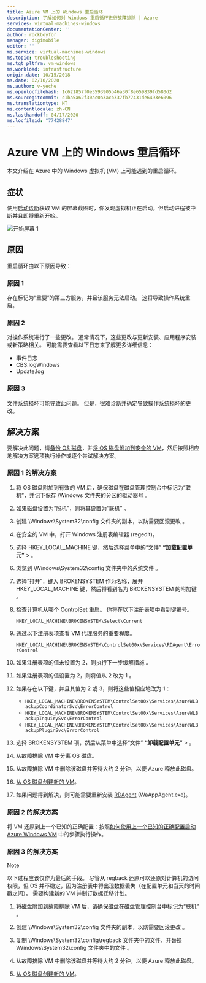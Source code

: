 ```yaml
---
title: Azure VM 上的 Windows 重启循环
description: 了解如何对 Windows 重启循环进行故障排除 | Azure
services: virtual-machines-windows
documentationCenter: ''
author: rockboyfor
manager: digimobile
editor: ''
ms.service: virtual-machines-windows
ms.topic: troubleshooting
ms.tgt_pltfrm: vm-windows
ms.workload: infrastructure
origin.date: 10/15/2018
ms.date: 02/10/2020
ms.author: v-yeche
ms.openlocfilehash: 1c621857f0e3593905b46a30f8e659839fd580d2
ms.sourcegitcommit: c1ba5a62f30ac0a3acb337fb77431de6493e6096
ms.translationtype: HT
ms.contentlocale: zh-CN
ms.lasthandoff: 04/17/2020
ms.locfileid: "77428847"
---
```

# <a name="windows-reboot-loop-on-an-azure-vm"></a>Azure VM 上的 Windows 重启循环
本文介绍在 Azure 中的 Windows 虚拟机 (VM) 上可能遇到的重启循环。

## <a name="symptom"></a>症状

使用[启动诊断](./boot-diagnostics.md)获取 VM 的屏幕截图时，你发现虚拟机正在启动，但启动进程被中断并且即将重新开始。

![开始屏幕 1](./media/troubleshoot-reboot-loop/start-screen-1.png)

## <a name="cause"></a>原因

重启循环由以下原因导致：

### <a name="cause-1"></a>原因 1

存在标记为“重要”的第三方服务，并且该服务无法启动。 这将导致操作系统重启。

### <a name="cause-2"></a>原因 2

对操作系统进行了一些更改。 通常情况下，这些更改与更新安装、应用程序安装或新策略相关。 可能需要查看以下日志来了解更多详细信息：

- 事件日志
- CBS.logWindows
- Update.log

### <a name="cause-3"></a>原因 3

文件系统损坏可能导致此问题。 但是，很难诊断并确定导致操作系统损坏的更改。

## <a name="solution"></a>解决方案

要解决此问题，请[备份 OS 磁盘](../windows/snapshot-copy-managed-disk.md)，并[将 OS 磁盘附加到安全的 VM](../windows/troubleshoot-recovery-disks-portal.md)，然后按照相应地解决方案选项执行操作或逐个尝试解决方案。

### <a name="solution-for-cause-1"></a>原因 1 的解决方案

1. 将 OS 磁盘附加到有效的 VM 后，确保磁盘在磁盘管理控制台中标记为“联机”，并记下保存 \Windows 文件夹的分区的驱动器号   。

2. 如果磁盘设置为“脱机”，则将其设置为“联机”   。

3. 创建 \Windows\System32\config 文件夹的副本，以防需要回滚更改  。

4. 在安全的 VM 中，打开 Windows 注册表编辑器 (regedit)。

5. 选择 HKEY_LOCAL_MACHINE 键，然后选择菜单中的“文件” **“加载配置单元”**   >   。

6. 浏览到 \Windows\System32\config 文件夹中的系统文件  。

7. 选择“打开”，键入 BROKENSYSTEM 作为名称，展开 HKEY_LOCAL_MACHINE 键，然后将看到名为 BROKENSYSTEM 的附加键     。

8. 检查计算机从哪个 ControlSet 重启。 你将在以下注册表项中看到键编号。

    `HKEY_LOCAL_MACHINE\BROKENSYSTEM\Select\Current`

9. 通过以下注册表项查看 VM 代理服务的重要程度。

    `HKEY_LOCAL_MACHINE\BROKENSYSTEM\ControlSet00x\Services\RDAgent\ErrorControl`

10. 如果注册表项的值未设置为 2，则执行下一步缓解措施  。

11. 如果注册表项的值设置为 2，则将值从 2 改为 1    。

12. 如果存在以下键，并且其值为 2 或 3，则将这些值相应地改为 1：   

    - `HKEY_LOCAL_MACHINE\BROKENSYSTEM\ControlSet00x\Services\AzureWLBackupCoordinatorSvc\ErrorControl`
    - `HKEY_LOCAL_MACHINE\BROKENSYSTEM\ControlSet00x\Services\AzureWLBackupInquirySvc\ErrorControl`
    - `HKEY_LOCAL_MACHINE\BROKENSYSTEM\ControlSet00x\Services\AzureWLBackupPluginSvc\ErrorControl`

13. 选择 BROKENSYSTEM 项，然后从菜单中选择“文件” **“卸载配置单元”**   >   。

14. 从故障排除 VM 中分离 OS 磁盘。

15. 从故障排除 VM 中删除该磁盘并等待大约 2 分钟，以便 Azure 释放此磁盘。

16. [从 OS 磁盘创建新的 VM](../windows/create-vm-specialized.md)。

17. 如果问题得到解决，则可能需要重新安装 [RDAgent](https://blogs.msdn.microsoft.com/mast/2014/04/07/install-the-vm-agent-on-an-existing-azure-vm/) (WaAppAgent.exe)。

### <a name="solution-for-cause-2"></a>原因 2 的解决方案

将 VM 还原到上一个已知的正确配置：按照[如何使用上一个已知的正确配置启动 Azure Windows VM](https://support.microsoft.com/help/4016731/) 中的步骤执行操作。

### <a name="solution-for-cause-3"></a>原因 3 的解决方案
>[!NOTE]
>以下过程应该仅作为最后的手段。 尽管从 regback 还原可以还原对计算机的访问权限，但 OS 并不稳定，因为注册表中将出现数据丢失（在配置单元和当天的时间戳之间）。 需要构建新的 VM 并制订数据迁移计划。

1. 将磁盘附加到故障排除 VM 后，请确保磁盘在磁盘管理控制台中标记为“联机”  。

2. 创建 \Windows\System32\config 文件夹的副本，以防需要回滚更改  。

3. 复制 \Windows\System32\config\regback 文件夹中的文件，并替换 \Windows\System32\config 文件夹中的文件   。

4. 从故障排除 VM 中删除该磁盘并等待大约 2 分钟，以便 Azure 释放此磁盘。

5. [从 OS 磁盘创建新的 VM](../windows/create-vm-specialized.md)。

<!-- Update_Description: update meta properties, wording update, update link -->